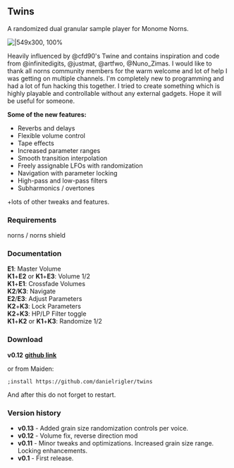 ## Twins

A randomized dual granular sample player for Monome Norns.

![|549x300, 100%](https://llllllll.co/uploads/default/original/3X/2/e/2e9600ff411f4e903713e535a1e667cd7ac07624.png)


Heavily influenced by @cfd90's Twine and contains inspiration and code from @infinitedigits, @justmat, @artfwo, @Nuno_Zimas. I would like to thank all norns community members for the warm welcome and lot of help I was getting on multiple channels. I'm completely new to programming and had a lot of fun hacking this together. I tried to create something which is highly playable and controllable without any external gadgets. Hope it will be useful for someone.

**Some of the new features:**
* Reverbs and delays 
* Flexible volume control
* Tape effects
* Increased parameter ranges
* Smooth transition interpolation
* Freely assignable LFOs with randomization
* Navigation with parameter locking
* High-pass and low-pass filters
* Subharmonics / overtones

+lots of other tweaks and features. 

### Requirements

norns / norns shield

### Documentation

**E1**: Master Volume  
**K1**+**E2** or **K1**+**E3**: Volume 1/2  
**K1**+**E1**: Crossfade Volumes  
**K2**/**K3**: Navigate  
**E2**/**E3**: Adjust Parameters  
**K2**+**K3**: Lock Parameters  
**K2**+**K3**: HP/LP Filter toggle  
**K1**+**K2** or **K1**+**K3**: Randomize 1/2
### Download

**v0.12** **[github link](https://github.com/danielrigler/twins)**

or from Maiden:
```
;install https://github.com/danielrigler/twins
```
And after this do not forget to restart. 
### Version history
* **v0.13** - Added grain size randomization controls per voice.
* **v0.12** - Volume fix, reverse direction mod
* **v0.11** - Minor tweaks and optimizations. Increased grain size range. Locking enhancements.
* **v0.1** - First release.
